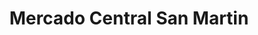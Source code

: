 ---
title: "Mercado Central San Martin"
url: /general-san-martin/mercado-central-san-martin/
shop: Gemüse & Obst
---